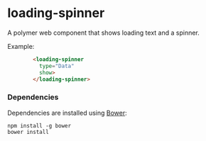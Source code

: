 # loading-spinner

A polymer web component that shows loading text and a spinner.

Example:
```html
        <loading-spinner
          type="Data"
          show>
        </loading-spinner>
```

### Dependencies

Dependencies are installed using [Bower](http://bower.io/):

    npm install -g bower
    bower install

